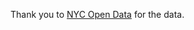 Thank you to [NYC Open Data](https://data.cityofnewyork.us/Transportation/TLC-New-Driver-Application-Status/dpec-ucu7/about_data) for the data.
